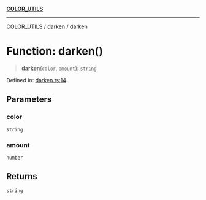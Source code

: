 [**COLOR_UTILS**](../../README.md)

***

[COLOR_UTILS](../../README.md) / [darken](../README.md) / darken

# Function: darken()

> **darken**(`color`, `amount`): `string`

Defined in: [darken.ts:14](https://github.com/dailker/everyutil/blob/d12555c550c1d59295f536d15822ff0e97aceecb/src/color/darken.ts#L14)

## Parameters

### color

`string`

### amount

`number`

## Returns

`string`
